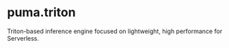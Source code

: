 # puma.triton
Triton-based inference engine focused on lightweight, high performance for Serverless.
